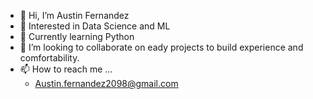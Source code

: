 - 👋 Hi, I’m Austin Fernandez
- 👀 Interested in Data Science and ML
- 🌱 Currently learning Python
- 💞️ I’m looking to collaborate on eady projects to build experience and comfortability.
- 📫 How to reach me ...
  - Austin.fernandez2098@gmail.com

<!---
Austin-Fernandez/Austin-Fernandez is a ✨ special ✨ repository because its `README.md` (this file) appears on your GitHub profile.
You can click the Preview link to take a look at your changes.
--->
